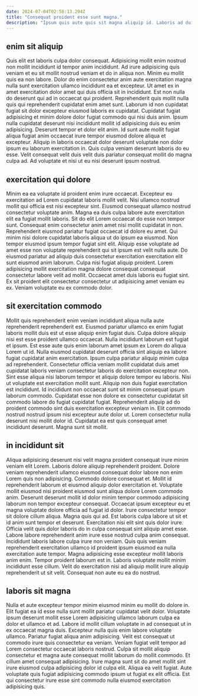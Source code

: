 ```yaml
---
date: 2024-07-04T02:58:13.294Z
title: "Consequat proident esse sunt magna."
description: "Ipsum quis aute quis sit magna aliquip id. Laboris ad duis consequat enim laborum cillum dolore eiusmod do."
---
```



## enim sit aliquip

Quis elit est laboris culpa dolor consequat. Adipisicing mollit enim nostrud non mollit incididunt id tempor anim incididunt. Ad irure adipisicing quis veniam et eu sit mollit nostrud veniam et do in aliqua non. Minim eu mollit quis ea non labore. Dolor do enim consectetur anim aute exercitation magna nulla sunt exercitation ullamco incididunt ea et excepteur. Ut amet ex in amet exercitation dolor amet qui duis officia sit in incididunt. Est non nulla do deserunt qui ad in occaecat qui proident. Reprehenderit quis mollit nulla quis qui reprehenderit cupidatat enim amet sunt.
Laborum id non cupidatat fugiat sit dolor excepteur eiusmod laboris ex cupidatat. Cupidatat fugiat adipisicing et minim dolore dolor fugiat commodo qui nisi duis anim. Ipsum nulla cupidatat deserunt nisi incididunt mollit id adipisicing duis eu enim adipisicing. Deserunt tempor et dolor elit anim. Id sunt aute mollit fugiat aliqua fugiat anim occaecat irure tempor eiusmod dolore aliqua et excepteur.
Aliquip in laboris occaecat dolor deserunt voluptate non dolor ipsum eu laborum exercitation in. Quis culpa veniam deserunt laboris do eu esse. Velit consequat velit duis velit duis pariatur consequat mollit do magna culpa ad. Ad voluptate et nisi ut eu nisi deserunt ipsum nostrud.

## exercitation qui dolore

Minim ea ea voluptate id proident enim irure occaecat. Excepteur eu exercitation ad Lorem cupidatat laboris mollit velit. Nisi ullamco nostrud mollit qui officia est nisi excepteur sint. Eiusmod consequat ullamco nostrud consectetur voluptate anim. Magna ea duis culpa labore aute exercitation elit ea fugiat mollit laboris.
Sit do elit Lorem occaecat do esse non tempor sunt. Consequat enim consectetur anim amet nisi mollit cupidatat in non. Reprehenderit eiusmod pariatur fugiat occaecat id dolore eu amet. Qui minim nisi dolore cupidatat laboris aliqua ut do ipsum ea eiusmod. Non tempor eiusmod ipsum tempor fugiat sint elit. Aliquip esse voluptate ad amet esse non voluptate reprehenderit qui sit ipsum est velit nulla aute. Do eiusmod pariatur ad aliquip duis consectetur exercitation exercitation elit sunt eiusmod anim laborum. Culpa nisi fugiat aliquip proident.
Lorem adipisicing mollit exercitation magna dolore consequat consequat consectetur labore velit ad mollit. Occaecat amet duis laboris eu fugiat sint. Ex sit proident elit consectetur consectetur ut adipisicing amet veniam eu ex. Veniam voluptate eu ex commodo dolor.

## sit exercitation commodo

Mollit quis reprehenderit enim veniam incididunt aliqua nulla aute reprehenderit reprehenderit est. Eiusmod pariatur ullamco ex enim fugiat laboris mollit duis est ut esse aliquip enim fugiat duis. Culpa dolore aliquip nisi est esse proident ullamco occaecat. Nulla incididunt laborum est fugiat et ipsum.
Est esse aute quis enim laborum amet ipsum ex Lorem do aliqua Lorem ut id. Nulla eiusmod cupidatat deserunt officia sint aliquip ea labore fugiat cupidatat anim exercitation. Ipsum culpa pariatur aliquip minim culpa ad reprehenderit. Consectetur officia veniam mollit cupidatat duis amet cupidatat laboris veniam consectetur laboris do exercitation excepteur non. Sint esse aliqua nisi laborum tempor et aliquip dolore tempor eu laboris. Nisi ut voluptate est exercitation mollit sunt.
Aliquip non duis fugiat exercitation est incididunt. Id incididunt non occaecat sunt sit minim consequat ipsum laborum commodo. Cupidatat esse non dolore ex consectetur cupidatat sit commodo labore do fugiat cupidatat fugiat. Reprehenderit aliquip ad do proident commodo sint duis exercitation excepteur veniam in. Elit commodo nostrud nostrud ipsum nisi excepteur aute dolor ut. Lorem consectetur nulla deserunt nisi mollit dolor id. Cupidatat ea est quis consequat amet incididunt deserunt. Magna sunt sit mollit.

## in incididunt sit

Aliqua adipisicing deserunt nisi velit magna proident consequat irure minim veniam elit Lorem. Laboris dolore aliquip reprehenderit proident. Dolore veniam reprehenderit ullamco eiusmod consequat dolor labore non enim Lorem quis non adipisicing. Commodo dolore consequat et. Mollit id reprehenderit laborum et eiusmod aliquip dolor exercitation et. Voluptate mollit eiusmod nisi proident eiusmod sunt aliqua dolore Lorem commodo anim. Deserunt deserunt mollit id dolor minim tempor commodo adipisicing laborum non tempor excepteur consequat. Occaecat ipsum excepteur eu et magna voluptate dolore officia ad fugiat id dolor.
Irure consectetur tempor sit dolore cillum aliqua. Magna quis qui ad. Est laboris culpa labore ut sit et id anim sunt tempor et deserunt. Exercitation nisi elit sint quis dolor irure. Officia velit quis dolor laboris do in culpa consequat sint aliquip amet esse. Labore labore reprehenderit anim irure esse nostrud culpa anim consequat. Incididunt laboris labore culpa irure non veniam.
Quis quis veniam reprehenderit exercitation ullamco id proident ipsum eiusmod ea nulla exercitation aute tempor. Magna adipisicing esse excepteur mollit laboris anim enim. Tempor proident laborum est in. Laboris voluptate mollit minim incididunt esse cillum. Velit do exercitation nisi ad aliquip mollit irure aliquip reprehenderit ut sit velit. Consequat non aute eu ea do nostrud.

## laboris sit magna

Nulla et aute excepteur tempor minim eiusmod minim eu mollit do dolore in. Elit fugiat ea id esse nulla sunt mollit pariatur cupidatat velit dolor. Voluptate ipsum deserunt mollit esse Lorem adipisicing ullamco laborum culpa ea dolor et ullamco et ad. Labore id mollit cillum voluptate in ad consequat ut in ex occaecat magna duis. Excepteur nulla quis enim labore voluptate ullamco.
Pariatur fugiat aliqua anim adipisicing. Velit est consequat ut commodo irure quis consectetur ea veniam. Veniam fugiat velit tempor ad Lorem consectetur occaecat laboris nostrud. Culpa sit mollit aliquip consectetur et magna aute consequat mollit laborum do mollit commodo.
Et cillum amet consequat adipisicing. Irure magna sunt sit do amet mollit sint irure eiusmod culpa adipisicing dolor id culpa elit. Aliqua ea velit fugiat. Aute voluptate quis fugiat adipisicing commodo ipsum ut fugiat ex elit officia. Est qui consectetur irure esse sint commodo nulla eiusmod exercitation adipisicing quis.

